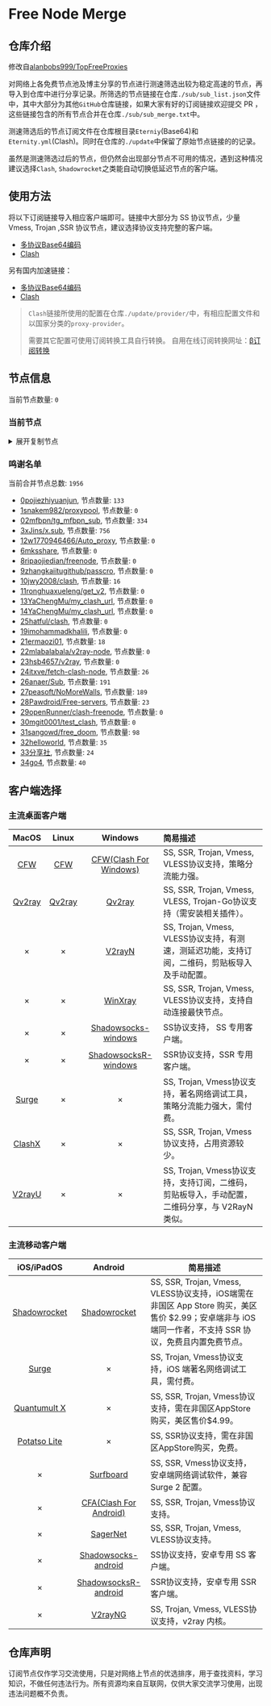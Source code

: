 # Free Node Merge

## 仓库介绍
修改自[alanbobs999/TopFreeProxies](https://github.com/alanbobs999/TopFreeProxies)

对网络上各免费节点池及博主分享的节点进行测速筛选出较为稳定高速的节点，再导入到仓库中进行分享记录。所筛选的节点链接在仓库`./sub/sub_list.json`文件中，其中大部分为其他`GitHub`仓库链接，如果大家有好的订阅链接欢迎提交 PR ，这些链接包含的所有节点合并在仓库`./sub/sub_merge.txt`中。

测速筛选后的节点订阅文件在仓库根目录`Eterniy`(Base64)和`Eternity.yml`(Clash)。同时在仓库的`./update`中保留了原始节点链接的的记录。

虽然是测速筛选过后的节点，但仍然会出现部分节点不可用的情况，遇到这种情况建议选择`Clash`, `Shadowrocket`之类能自动切换低延迟节点的客户端。

## 使用方法
将以下订阅链接导入相应客户端即可。链接中大部分为 SS 协议节点，少量 Vmess, Trojan ,SSR 协议节点，建议选择协议支持完整的客户端。

- [多协议Base64编码](https://raw.githubusercontent.com/arlenWKX/Free-Node-Merge/master/Eternity)
- [Clash](https://raw.githubusercontent.com/alanbobs999/TopFreeProxies/master/Eternity.yml)

另有国内加速链接：

- [多协议Base64编码](https://cdn.jsdelivr.net/gh/arlenWKX/Free-Node-Merge@master/Eternity)
- [Clash](https://cdn.jsdelivr.net/gh/arlenWKX/Free-Node-Merge@master/Eternity.yml)

>`Clash`链接所使用的配置在仓库`./update/provider/`中，有相应配置文件和以国家分类的`proxy-provider`。
>
>需要其它配置可使用订阅转换工具自行转换。
>自用在线订阅转换网址：[β订阅转换](https://sc.vercel.app/)
## 节点信息
当前节点数量: `0`
### 当前节点
<details>
  <summary>展开复制节点</summary>

    

</details>

### 鸣谢名单
当前合并节点总数: `1956`
- [0pojiezhiyuanjun](https://github.com/pojiezhiyuanjun/freev2), 节点数量: `133`
- [1snakem982/proxypool](https://github.com/snakem982/proxypool), 节点数量: `0`
- [02mfbpn/tg_mfbpn_sub](https://github.com/mfbpn/tg_mfbpn_sub), 节点数量: `334`
- [3xJins/x.sub](https://github.com/0xJins/x.sub), 节点数量: `756`
- [12w1770946466/Auto_proxy](https://github.com/w1770946466/Auto_proxy), 节点数量: `0`
- [6mksshare](https://github.com/mksshare/mksshare.github.io), 节点数量: `0`
- [8ripaojiedian/freenode](https://github.com/ripaojiedian/freenode), 节点数量: `0`
- [9zhangkaiitugithub/passcro](https://github.com/zhangkaiitugithub/passcro), 节点数量: `0`
- [10jwy2008/clash](https://github.com/jwy2008/clash), 节点数量: `16`
- [11ronghuaxueleng/get_v2](https://github.com/ronghuaxueleng/get_v2), 节点数量: `0`
- [13YaChengMu/my_clash_url](https://github.com/YaChengMu/my_clash_url), 节点数量: `0`
- [14YaChengMu/my_clash_url](https://github.com/YaChengMu/my_clash_url), 节点数量: `0`
- [25hatful/clash](https://github.com/hatful/clash), 节点数量: `0`
- [19imohammadkhalili](https://github.com/imohammadkhalili/V2RAY), 节点数量: `0`
- [21ermaozi01](https://github.com/ermaozi01/free_clash_vpn), 节点数量: `18`
- [22mlabalabala/v2ray-node](https://github.com/xrayfree/mlabalabala/v2ray-node), 节点数量: `0`
- [23hsb4657/v2ray](https://github.com/hsb4657/v2ray), 节点数量: `0`
- [24itxve/fetch-clash-node](https://github.com/itxve/fetch-clash-node), 节点数量: `26`
- [26anaer/Sub](https://github.com/anaer/Sub), 节点数量: `191`
- [27peasoft/NoMoreWalls](https://github.com/peasoft/NoMoreWalls), 节点数量: `189`
- [28Pawdroid/Free-servers](https://github.com/Pawdroid/Free-servers), 节点数量: `23`
- [29openRunner/clash-freenode](https://github.com/openRunner/clash-freenode), 节点数量: `0`
- [30mgit0001/test_clash](https://github.com//mgit0001/test_clash), 节点数量: `0`
- [31sangowd/free_doom](https://github.com/sangowd/free_doom), 节点数量: `98`
- [32helloworld](https://github.com/sangowd/free_doom), 节点数量: `35`
- [33分享社](https://github.com/sangowd/free_doom), 节点数量: `24`
- [34go4](https://github.com/sangowd/free_doom), 节点数量: `40`

## 客户端选择
### 主流桌面客户端
|                            MacOS                             |                            Linux                             |                           Windows                            | 简易描述                                           |
| :----------------------------------------------------------: | :----------------------------------------------------------: | :----------------------------------------------------------: | :------------------------------------------------- |
| [CFW](https://github.com/Fndroid/clash_for_windows_pkg/releases) | [CFW](https://github.com/Fndroid/clash_for_windows_pkg/releases) | [CFW(Clash For Windows)](https://github.com/Fndroid/clash_for_windows_pkg/releases) | SS, SSR, Trojan, Vmess, VLESS协议支持，策略分流能力强。            |
|     [Qv2ray](https://github.com/Qv2ray/Qv2ray/releases)      |     [Qv2ray](https://github.com/Qv2ray/Qv2ray/releases)      |     [Qv2ray](https://github.com/Qv2ray/Qv2ray/releases)      | SS, SSR, Trojan, Vmess, VLESS, Trojan-Go协议支持（需安装相关插件）。 |
|                              ×                               |                              ×                               |      [V2rayN](https://github.com/2dust/v2rayN/releases)      | SS, Trojan, Vmess, VLESS协议支持，有测速，测延迟功能，支持订阅，二维码，剪贴板导入及手动配置。                 |
|                              ×                               |                              ×                               |    [WinXray](https://github.com/TheMRLL/winxray/releases)    | SS, SSR, Trojan, Vmess, VLESS协议支持，支持自动连接最快节点。            |
|                              ×                               |                              ×                               | [Shadowsocks-windows](https://github.com/shadowsocks/shadowsocks-windows/releases) | SS协议支持， SS 专用客户端。                                       |
|                              ×                               |                              ×                               | [ShadowsocksR-windows](https://github.com/HMBSbige/ShadowsocksR-Windows/releases) | SSR协议支持，SSR 专用客户端。                                      |
|                [Surge](https://nssurge.com/)                 |                              ×                               |                              ×                               | SS, Trojan, Vmess协议支持，著名网络调试工具，策略分流能力强大，需付费。                        |
|   [ClashX](https://github.com/yichengchen/clashX/releases)   |                              ×                               |                              ×                               | SS, SSR, Trojan, Vmess协议支持，占用资源较少。                   |
|      [V2rayU](https://github.com/yanue/V2rayU/releases)      |                              ×                               |                              ×                               | SS, Trojan, Vmess协议支持，支持订阅，二维码，剪贴板导入，手动配置，二维码分享，与 V2RayN 类似。                        |

### 主流移动客户端
|                          iOS/iPadOS                          |                           Android                            | 简易描述                                                     |
| :----------------------------------------------------------: | :----------------------------------------------------------: | ------------------------------------------------------------ |
| [Shadowrocket](https://apps.apple.com/us/app/shadowrocket/id932747118) | [Shadowrocket](https://play.google.com/store/apps/details?id=com.v2cross.proxy) | SS, SSR, Trojan, Vmess, VLESS协议支持，iOS端需在非国区 App Store 购买，美区售价 $2.99；安卓端非与 iOS 端同一作者，不支持 SSR 协议，免费且内置免费节点。 |
|                [Surge](https://nssurge.com/)                 |                              ×                               | SS, Trojan, Vmess协议支持，iOS 端著名网络调试工具，需付费。                                  |
| [Quantumult X](https://apps.apple.com/us/app/quantumult-x/id1443988620) |                              ×                               | SS, SSR, Trojan, Vmess协议支持，需在非国区AppStore购买，美区售价$4.99。 |
| [Potatso Lite](https://apps.apple.com/us/app/potatso-lite/id1239860606) |                              ×                               | SS, SSR协议支持，需在非国区AppStore购买，免费。              |
|                              ×                               | [Surfboard](https://play.google.com/store/apps/details?id=com.getsurfboard) | SS, SSR, Vmess协议支持，安卓端网络调试软件，兼容 Surge 2 配置。 |
|                              ×                               | [CFA(Clash For Android)](https://github.com/Kr328/ClashForAndroid/releases) | SS, SSR, Trojan, Vmess协议支持。                             |
|                              ×                               |  [SagerNet](https://github.com/SagerNet/SagerNet/releases)   | SS, SSR, Trojan, Vmess, VLESS协议支持。                      |
|                              ×                               | [Shadowsocks-android](https://github.com/shadowsocks/shadowsocks-android/releases) | SS协议支持，安卓专用 SS 客户端。                                                 |
|                              ×                               | [ShadowsocksR-android](https://github.com/HMBSbige/ShadowsocksR-Android/releases) | SSR协议支持，安卓专用 SSR 客户端。                                                |
|                              ×                               |     [V2rayNG](https://github.com/2dust/v2rayNG/releases)     | SS, Trojan, Vmess, VLESS协议支持，v2ray 内核。                           |


## 仓库声明
订阅节点仅作学习交流使用，只是对网络上节点的优选排序，用于查找资料，学习知识，不做任何违法行为。所有资源均来自互联网，仅供大家交流学习使用，出现违法问题概不负责。
